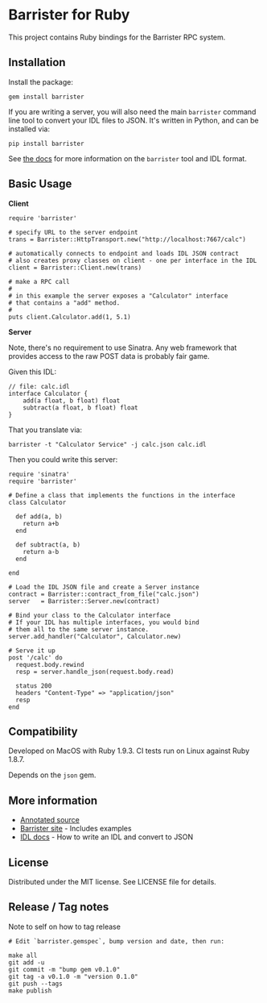 
# Barrister for Ruby

This project contains Ruby bindings for the Barrister RPC system.

## Installation

Install the package:

    gem install barrister
    
If you are writing a server, you will also need the main `barrister` command
line tool to convert your IDL files to JSON.  It's written in Python, and can
be installed via:

    pip install barrister
    
See [the docs](http://barrister.bitmechanic.com/docs.html) for more information on the
`barrister` tool and IDL format.

## Basic Usage

**Client**

    require 'barrister'

    # specify URL to the server endpoint
    trans = Barrister::HttpTransport.new("http://localhost:7667/calc")

    # automatically connects to endpoint and loads IDL JSON contract
    # also creates proxy classes on client - one per interface in the IDL
    client = Barrister::Client.new(trans)

    # make a RPC call
    #
    # in this example the server exposes a "Calculator" interface 
    # that contains a "add" method.
    #
    puts client.Calculator.add(1, 5.1)

    
**Server**

Note, there's no requirement to use Sinatra. Any web framework that provides 
access to the raw POST data is probably fair game.

Given this IDL:

    // file: calc.idl
    interface Calculator {
        add(a float, b float) float
        subtract(a float, b float) float
    }
    
That you translate via:

    barrister -t "Calculator Service" -j calc.json calc.idl

Then you could write this server:

    require 'sinatra'
    require 'barrister'
    
    # Define a class that implements the functions in the interface
    class Calculator
    
      def add(a, b)
        return a+b
      end
    
      def subtract(a, b)
        return a-b
      end
    
    end
    
    # Load the IDL JSON file and create a Server instance
    contract = Barrister::contract_from_file("calc.json")
    server   = Barrister::Server.new(contract)
    
    # Bind your class to the Calculator interface
    # If your IDL has multiple interfaces, you would bind
    # them all to the same server instance.
    server.add_handler("Calculator", Calculator.new)
    
    # Serve it up
    post '/calc' do
      request.body.rewind
      resp = server.handle_json(request.body.read)
      
      status 200
      headers "Content-Type" => "application/json"
      resp
    end
    

## Compatibility

Developed on MacOS with Ruby 1.9.3.  CI tests run on Linux against Ruby 1.8.7.  

Depends on the `json` gem.

## More information

* [Annotated source](http://barrister.bitmechanic.com/api/ruby/latest/barrister.html)
* [Barrister site](http://barrister.bitmechanic.com/) - Includes examples
* [IDL docs](http://barrister.bitmechanic.com/docs.html) - How to write an IDL and convert to JSON

## License

Distributed under the MIT license.  See LICENSE file for details.

## Release / Tag notes

Note to self on how to tag release

    # Edit `barrister.gemspec`, bump version and date, then run:
    
    make all
    git add -u
    git commit -m "bump gem v0.1.0"
    git tag -a v0.1.0 -m "version 0.1.0"
    git push --tags
    make publish